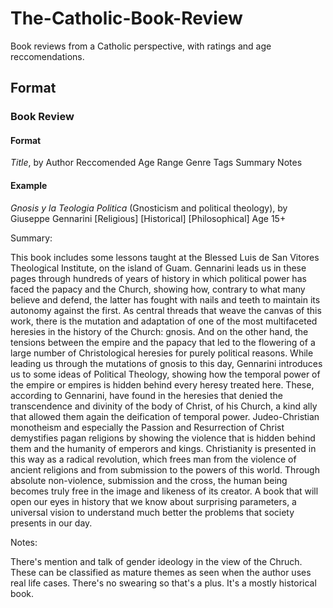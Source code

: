 # The-Catholic-Book-Review
Book reviews from a Catholic perspective, with ratings and age reccomendations.

## Format

### Book Review

#### Format

*Title*, by Author
Reccomended Age Range
Genre Tags
Summary
Notes

#### Example

*Gnosis y la Teologia Politica* (Gnosticism and political theology), by Giuseppe Gennarini
[Religious] [Historical] [Philosophical]
Age 15+

Summary:

This book includes some lessons taught at the Blessed Luis de San Vitores Theological Institute, on the island of Guam. Gennarini leads us in these pages through hundreds of years of history in which political power has faced the papacy and the Church, showing how, contrary to what many believe and defend, the latter has fought with nails and teeth to maintain its autonomy against the first. As central threads that weave the canvas of this work, there is the mutation and adaptation of one of the most multifaceted heresies in the history of the Church: gnosis. And on the other hand, the tensions between the empire and the papacy that led to the flowering of a large number of Christological heresies for purely political reasons. While leading us through the mutations of gnosis to this day, Gennarini introduces us to some ideas of Political Theology, showing how the temporal power of the empire or empires is hidden behind every heresy treated here. These, according to Gennarini, have found in the heresies that denied the transcendence and divinity of the body of Christ, of his Church, a kind ally that allowed them again the deification of temporal power. Judeo-Christian monotheism and especially the Passion and Resurrection of Christ demystifies pagan religions by showing the violence that is hidden behind them and the humanity of emperors and kings. Christianity is presented in this way as a radical revolution, which frees man from the violence of ancient religions and from submission to the powers of this world. Through absolute non-violence, submission and the cross, the human being becomes truly free in the image and likeness of its creator. A book that will open our eyes in history that we know about surprising parameters, a universal vision to understand much better the problems that society presents in our day.

Notes:

There's mention and talk of gender ideology in the view of the Chruch. These can be classified as mature themes as seen when the author uses real life cases. There's no swearing so that's a plus. It's a mostly historical book.

